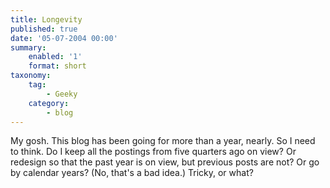 ```yaml
---
title: Longevity
published: true
date: '05-07-2004 00:00'
summary:
    enabled: '1'
    format: short
taxonomy:
    tag:
        - Geeky
    category:
        - blog
---
```


My gosh. This blog has been going for more than a year, nearly. So I need to think. Do I keep all the postings from five quarters ago on view? Or redesign so that the past year is on view, but previous posts are not? Or go by calendar years? (No, that's a bad idea.) Tricky, or what?